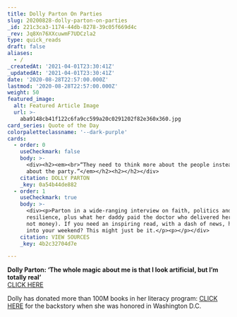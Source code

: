 ```yaml
---
title: Dolly Parton On Parties
slug: 20200828-dolly-parton-on-parties
_id: 221c3ca3-1174-44db-8278-39c05f669d4c
_rev: Jq8Xn76XXcuwmF7UDCzla2
type: quick_reads
draft: false
aliases:
  - /
_createdAt: '2021-04-01T23:30:41Z'
_updatedAt: '2021-04-01T23:30:41Z'
date: '2020-08-28T22:57:00.000Z'
lastmod: '2020-08-28T22:57:00.000Z'
weight: 50
featured_image:
  alt: Featured Article Image
  url: >-
    aba9148cb41f122c6fa9cc599a20c0291202f82e360x360.jpg
card_series: Quote of the Day
colorpaletteclassname: '--dark-purple'
cards:
  - order: 0
    useCheckmark: false
    body: >-
      <div><h2><em><br>“They need to think more about the people instead of
      about the party.”</em></h2><h2></h2></div>
    citation: DOLLY PARTON
    _key: 0a54b44de882
  - order: 1
    useCheckmark: true
    body: >-
      <div><p>Parton in a wide-ranging interview on faith, politics and
      resilience, plus what her daddy paid the doctor who delivered her (hint:
      not money). If you need an inspiring read, with a dash of news, heading
      into your weekend? This might just be it.</p><p></p></div>
    citation: VIEW SOURCES
    _key: 4b2c32704d7e

---
```

**Dolly Parton: ‘The whole magic about me is that I look artificial, but I’m totally real’**  
[CLICK HERE](https://www.usatoday.com/in-depth/life/women-of-the-century/2020/08/27/dolly-parton-growing-up-tennessee-faith-family-fans/3387750001/)

Dolly has donated more than 100M books in her literacy program: [CLICK HERE](https://smarthernews.com/dolly/) for the backstory when she was honored in Washington D.C.